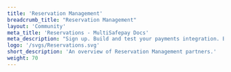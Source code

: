 ```yaml
---
title: 'Reservation Management'
breadcrumb_title: "Reservation Management"
layout: 'Community'
meta_title: 'Reservations - MultiSafepay Docs'
meta_description: "Sign up. Build and test your payments integration. Explore our products and services. Use our API Reference, SDKs, and wrappers. Get support."
logo: '/svgs/Reservations.svg'
short_description: 'An overview of Reservation Management partners.'
weight: 70
---
```

